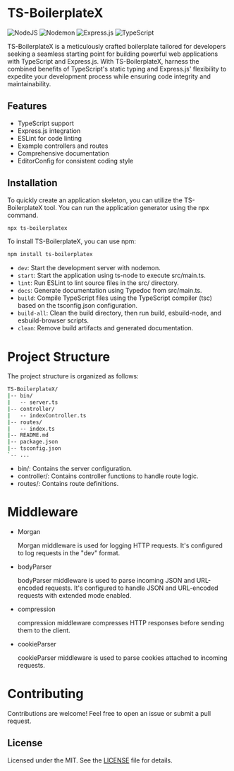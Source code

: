 # TS-BoilerplateX

![NodeJS](https://img.shields.io/badge/node.js-6DA55F?style=for-the-badge&logo=node.js&logoColor=white) ![Nodemon](https://img.shields.io/badge/NODEMON-%23323330.svg?style=for-the-badge&logo=nodemon&logoColor=%BBDEAD) ![Express.js](https://img.shields.io/badge/express.js-%23404d59.svg?style=for-the-badge&logo=express&logoColor=%2361DAFB) ![TypeScript](https://img.shields.io/badge/typescript-%23007ACC.svg?style=for-the-badge&logo=typescript&logoColor=white)

TS-BoilerplateX is a meticulously crafted boilerplate tailored for developers seeking a seamless starting point for building powerful web applications with TypeScript and Express.js. With TS-BoilerplateX, harness the combined benefits of TypeScript's static typing and Express.js' flexibility to expedite your development process while ensuring code integrity and maintainability.

## Features

- TypeScript support
- Express.js integration
- ESLint for code linting
- Example controllers and routes
- Comprehensive documentation
- EditorConfig for consistent coding style

## Installation

To quickly create an application skeleton, you can utilize the TS-BoilerplateX tool. You can run the application generator using the npx command.

```bash
npx ts-boilerplatex

```

To install TS-BoilerplateX, you can use npm:

```bash
npm install ts-boilerplatex

```

- `dev`: Start the development server with nodemon.
- `start`: Start the application using ts-node to execute src/main.ts.
- `lint`: Run ESLint to lint source files in the src/ directory.
- `docs`: Generate documentation using Typedoc from src/main.ts.
- `build`: Compile TypeScript files using the TypeScript compiler (tsc) based on the tsconfig.json configuration.
- `build-all`: Clean the build directory, then run build, esbuild-node, and esbuild-browser scripts.
- `clean`: Remove build artifacts and generated documentation.

# Project Structure

The project structure is organized as follows:

```bash
TS-BoilerplateX/
|-- bin/
|   -- server.ts
|-- controller/
|   -- indexController.ts
|-- routes/
|   -- index.ts
|-- README.md
|-- package.json
|-- tsconfig.json
`-- ...
```

- bin/: Contains the server configuration.
- controller/: Contains controller functions to handle route logic.
- routes/: Contains route definitions.

# Middleware

- Morgan

  Morgan middleware is used for logging HTTP requests. It's configured to log requests in the "dev" format.

- bodyParser

  bodyParser middleware is used to parse incoming JSON and URL-encoded requests. It's configured to handle JSON and URL-encoded requests with extended mode enabled.

- compression

  compression middleware compresses HTTP responses before sending them to the client.

- cookieParser

  cookieParser middleware is used to parse cookies attached to incoming requests.

# Contributing

Contributions are welcome! Feel free to open an issue or submit a pull request.

## License

Licensed under the MIT. See the [LICENSE](https://github.com/jsynowiec/node-typescript-boilerplate/blob/main/LICENSE) file for details.

